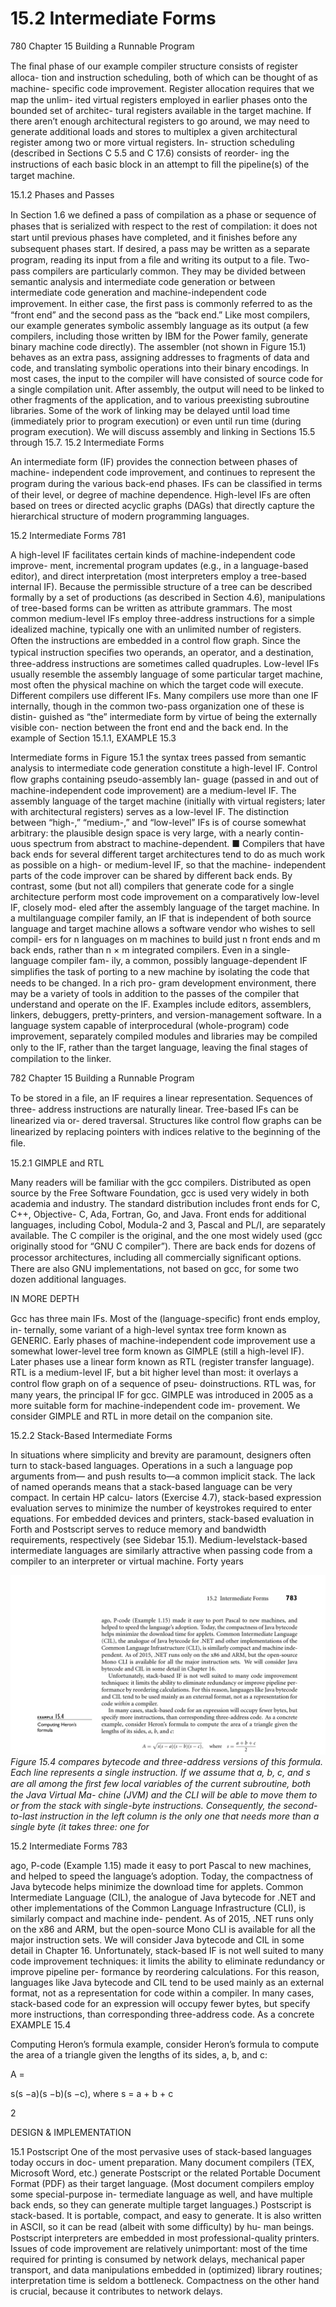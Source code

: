# 15.2 Intermediate Forms

780 Chapter 15 Building a Runnable Program

The ﬁnal phase of our example compiler structure consists of register alloca- tion and instruction scheduling, both of which can be thought of as machine- speciﬁc code improvement. Register allocation requires that we map the unlim- ited virtual registers employed in earlier phases onto the bounded set of architec- tural registers available in the target machine. If there aren’t enough architectural registers to go around, we may need to generate additional loads and stores to multiplex a given architectural register among two or more virtual registers. In- struction scheduling (described in Sections C 5.5 and C 17.6) consists of reorder- ing the instructions of each basic block in an attempt to ﬁll the pipeline(s) of the target machine.

15.1.2 Phases and Passes

In Section 1.6 we deﬁned a pass of compilation as a phase or sequence of phases that is serialized with respect to the rest of compilation: it does not start until previous phases have completed, and it ﬁnishes before any subsequent phases start. If desired, a pass may be written as a separate program, reading its input from a ﬁle and writing its output to a ﬁle. Two-pass compilers are particularly common. They may be divided between semantic analysis and intermediate code generation or between intermediate code generation and machine-independent code improvement. In either case, the ﬁrst pass is commonly referred to as the “front end” and the second pass as the “back end.” Like most compilers, our example generates symbolic assembly language as its output (a few compilers, including those written by IBM for the Power family, generate binary machine code directly). The assembler (not shown in Figure 15.1) behaves as an extra pass, assigning addresses to fragments of data and code, and translating symbolic operations into their binary encodings. In most cases, the input to the compiler will have consisted of source code for a single compilation unit. After assembly, the output will need to be linked to other fragments of the application, and to various preexisting subroutine libraries. Some of the work of linking may be delayed until load time (immediately prior to program execution) or even until run time (during program execution). We will discuss assembly and linking in Sections 15.5 through 15.7. 15.2 Intermediate Forms

An intermediate form (IF) provides the connection between phases of machine- independent code improvement, and continues to represent the program during the various back-end phases. IFs can be classiﬁed in terms of their level, or degree of machine dependence. High-level IFs are often based on trees or directed acyclic graphs (DAGs) that directly capture the hierarchical structure of modern programming languages.

15.2 Intermediate Forms 781

A high-level IF facilitates certain kinds of machine-independent code improve- ment, incremental program updates (e.g., in a language-based editor), and direct interpretation (most interpreters employ a tree-based internal IF). Because the permissible structure of a tree can be described formally by a set of productions (as described in Section 4.6), manipulations of tree-based forms can be written as attribute grammars. The most common medium-level IFs employ three-address instructions for a simple idealized machine, typically one with an unlimited number of registers. Often the instructions are embedded in a control ﬂow graph. Since the typical instruction speciﬁes two operands, an operator, and a destination, three-address instructions are sometimes called quadruples. Low-level IFs usually resemble the assembly language of some particular target machine, most often the physical machine on which the target code will execute. Different compilers use different IFs. Many compilers use more than one IF internally, though in the common two-pass organization one of these is distin- guished as “the” intermediate form by virtue of being the externally visible con- nection between the front end and the back end. In the example of Section 15.1.1, EXAMPLE 15.3

Intermediate forms in Figure 15.1 the syntax trees passed from semantic analysis to intermediate code generation constitute a high-level IF. Control ﬂow graphs containing pseudo-assembly lan- guage (passed in and out of machine-independent code improvement) are a medium-level IF. The assembly language of the target machine (initially with virtual registers; later with architectural registers) serves as a low-level IF. The distinction between “high-,” “medium-,” and “low-level” IFs is of course somewhat arbitrary: the plausible design space is very large, with a nearly contin- uous spectrum from abstract to machine-dependent. ■ Compilers that have back ends for several different target architectures tend to do as much work as possible on a high- or medium-level IF, so that the machine- independent parts of the code improver can be shared by different back ends. By contrast, some (but not all) compilers that generate code for a single architecture perform most code improvement on a comparatively low-level IF, closely mod- eled after the assembly language of the target machine. In a multilanguage compiler family, an IF that is independent of both source language and target machine allows a software vendor who wishes to sell compil- ers for n languages on m machines to build just n front ends and m back ends, rather than n × m integrated compilers. Even in a single-language compiler fam- ily, a common, possibly language-dependent IF simpliﬁes the task of porting to a new machine by isolating the code that needs to be changed. In a rich pro- gram development environment, there may be a variety of tools in addition to the passes of the compiler that understand and operate on the IF. Examples include editors, assemblers, linkers, debuggers, pretty-printers, and version-management software. In a language system capable of interprocedural (whole-program) code improvement, separately compiled modules and libraries may be compiled only to the IF, rather than the target language, leaving the ﬁnal stages of compilation to the linker.

782 Chapter 15 Building a Runnable Program

To be stored in a ﬁle, an IF requires a linear representation. Sequences of three- address instructions are naturally linear. Tree-based IFs can be linearized via or- dered traversal. Structures like control ﬂow graphs can be linearized by replacing pointers with indices relative to the beginning of the ﬁle.

15.2.1 GIMPLE and RTL

Many readers will be familiar with the gcc compilers. Distributed as open source by the Free Software Foundation, gcc is used very widely in both academia and industry. The standard distribution includes front ends for C, C++, Objective- C, Ada, Fortran, Go, and Java. Front ends for additional languages, including Cobol, Modula-2 and 3, Pascal and PL/I, are separately available. The C compiler is the original, and the one most widely used (gcc originally stood for “GNU C compiler”). There are back ends for dozens of processor architectures, including all commercially signiﬁcant options. There are also GNU implementations, not based on gcc, for some two dozen additional languages.

IN MORE DEPTH

Gcc has three main IFs. Most of the (language-speciﬁc) front ends employ, in- ternally, some variant of a high-level syntax tree form known as GENERIC. Early phases of machine-independent code improvement use a somewhat lower-level tree form known as GIMPLE (still a high-level IF). Later phases use a linear form known as RTL (register transfer language). RTL is a medium-level IF, but a bit higher level than most: it overlays a control ﬂow graph on of a sequence of pseu- doinstructions. RTL was, for many years, the principal IF for gcc. GIMPLE was introduced in 2005 as a more suitable form for machine-independent code im- provement. We consider GIMPLE and RTL in more detail on the companion site.

15.2.2 Stack-Based Intermediate Forms

In situations where simplicity and brevity are paramount, designers often turn to stack-based languages. Operations in a such a language pop arguments from— and push results to—a common implicit stack. The lack of named operands means that a stack-based language can be very compact. In certain HP calcu- lators (Exercise 4.7), stack-based expression evaluation serves to minimize the number of keystrokes required to enter equations. For embedded devices and printers, stack-based evaluation in Forth and Postscript serves to reduce memory and bandwidth requirements, respectively (see Sidebar 15.1). Medium-levelstack-based intermediate languages are similarly attractive when passing code from a compiler to an interpreter or virtual machine. Forty years

![Figure 15.4 compares bytecode...](images/page_816_vector_313.png)
*Figure 15.4 compares bytecode and three-address versions of this formula. Each line represents a single instruction. If we assume that a, b, c, and s are all among the ﬁrst few local variables of the current subroutine, both the Java Virtual Ma- chine (JVM) and the CLI will be able to move them to or from the stack with single-byte instructions. Consequently, the second-to-last instruction in the left column is the only one that needs more than a single byte (it takes three: one for*

15.2 Intermediate Forms 783

ago, P-code (Example 1.15) made it easy to port Pascal to new machines, and helped to speed the language’s adoption. Today, the compactness of Java bytecode helps minimize the download time for applets. Common Intermediate Language (CIL), the analogue of Java bytecode for .NET and other implementations of the Common Language Infrastructure (CLI), is similarly compact and machine inde- pendent. As of 2015, .NET runs only on the x86 and ARM, but the open-source Mono CLI is available for all the major instruction sets. We will consider Java bytecode and CIL in some detail in Chapter 16. Unfortunately, stack-based IF is not well suited to many code improvement techniques: it limits the ability to eliminate redundancy or improve pipeline per- formance by reordering calculations. For this reason, languages like Java bytecode and CIL tend to be used mainly as an external format, not as a representation for code within a compiler. In many cases, stack-based code for an expression will occupy fewer bytes, but specify more instructions, than corresponding three-address code. As a concrete EXAMPLE 15.4

Computing Heron’s formula example, consider Heron’s formula to compute the area of a triangle given the lengths of its sides, a, b, and c:

A =

s(s −a)(s −b)(s −c), where s = a + b + c

2

DESIGN & IMPLEMENTATION

15.1 Postscript One of the most pervasive uses of stack-based languages today occurs in doc- ument preparation. Many document compilers (TEX, Microsoft Word, etc.) generate Postscript or the related Portable Document Format (PDF) as their target language. (Most document compilers employ some special-purpose in- termediate language as well, and have multiple back ends, so they can generate multiple target languages.) Postscript is stack-based. It is portable, compact, and easy to generate. It is also written in ASCII, so it can be read (albeit with some difﬁculty) by hu- man beings. Postscript interpreters are embedded in most professional-quality printers. Issues of code improvement are relatively unimportant: most of the time required for printing is consumed by network delays, mechanical paper transport, and data manipulations embedded in (optimized) library routines; interpretation time is seldom a bottleneck. Compactness on the other hand is crucial, because it contributes to network delays.

